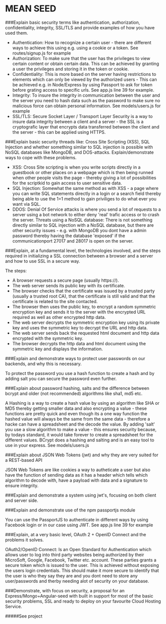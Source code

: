 MEAN SEED
===============
###Explain basic security terms like authentication, authorization, confidentiality, integrity, SSL/TLS and provide examples of how you have used them.

- Authentication:  How to recognize a certain user - there are different ways to achieve this using e.g. using a cookie or a token. See routes/signup.js for example
- Authorization: To make sure that the user has the privileges to view certain content or obtain certain data. This can be achieved by granting a user the privileges and storing it in the token or cookie. 
- Confidentiality: This is more based on the server having restrictions to elements which can only be viewed by the authorized users - This can be achieved e.g. in Node/Express by using Passport to ask for token before grating access to specific urls. See app.js line 39 for example.
- Integrity: To insure the integrity in communication between the user and the server you need to hash data such as the password to make sure no malicious force can obtain personal information. See models/users.js for example
- SSL/TLS: Secure Socket Layer / Transport Layer Security is a way to insure data integrity between a client and a server - the SSL is a cryptografic layer that encrypts data transferred between the client and the server - this can be applied using HTTPS.

###Explain basic security threads like: Cross Site Scripting (XSS), SQL Injection and whether something similar to SQL injection is possible with NoSQL databases like MongoDB, and DOS-attacks. Explain/demonstrate ways to cope with these problems.

- XSS: Cross Site scripting is when you write scripts directly in a guestbook or other places on a webpage which is then being runned when other people visits the page - thereby giving a lot of possibilities for the scriptkid to gain access to user sensitive data.
- SQL Injection: Somewhat the same method as with XSS - a page where you can write SQL statements directly in a login or a search field thereby being able to use the 1=1 method to gain priviliges to do what ever you want via SQL.
- DDOS: Denial Of Service attacks is where you send a lot of requests to a server using a bot network to either deny 'real' trafic access or to crash the server.
Threats using a NoSQL database: There is not something directly similar to SQL injection with a NoSQL database, but there are other security issues - e.g. with MongoDB you dont have a admin password thereby having the database 'exposed' if the communicationport 27017 and 28017 is open on the server.

###Explain, at a fundamental level, the technologies involved, and the steps required in initializing a SSL connection between a browser and a server and how to use SSL in a secure way. 

The steps:
- A browser requests a secure page (usually https://).
- The web server sends its public key with its certificate.
- The browser checks that the certificate was issued by a trusted party (usually a trusted root CA), that the certificate is still valid and that the certificate is related to the site contacted.
- The browser then uses the public key, to encrypt a random symmetric encryption key and sends it to the server with the encrypted URL required as well as other encrypted http data.
- The web server decrypts the symmetric encryption key using its private key and uses the symmetric key to decrypt the URL and http data.
- The web server sends back the requested html document and http data encrypted with the symmetric key.
- The browser decrypts the http data and html document using the symmetric key and displays the information.

###Explain and demonstrate ways to protect user passwords on our backends, and why this is necessary.

To protect the password you use a hash function to create a hash and by adding salt you can secure the password even further.

###Explain about password hashing, salts and the difference between bcrypt and older (not recommended) algorithms like sha1, md5 etc.

A Hashing is a way to create a hash value by using an algorithm like SHA or MD5 thereby getting smaller data and also encrypting a value - these functions are pretty quick and even though its a one way function the hashed value will always be the same from the same data - therefore a hacke can have a spreadsheet and the decode the value. By adding 'salt' you use a slow algorithm to make a value - this ensures security because, by todays standard, it would take forever to create a spreadsheet for the different values. BCrypt does a hashing and salting and is an easy tool to use in your express. See models/users.js

###Explain about JSON Web Tokens (jwt) and why they are very suited for a REST-based API

JSON Web Tokens are like cookies a way to autheticate a user but also have the function of sending data as it has a header which tells which algorithm to decode with, have a payload with data and a signature to ensure integrity.

###Explain and demonstrate a system using jwt's, focusing on both client and server side.


###Explain and demonstrate use of the npm passportjs module

You can use the PassportJS to authenticate in different ways by using Facebook login or in our case using JWT. See app.js line 39 for example

###Explain, at a very basic level, OAuth 2 + OpenID Connect and the problems it solves.

OAuth2/OpenID Connect: Is an Open Standard for Authentication which allows user to log into third party websites being authorized by their MicroSoft, Google, Facebook, Twitter etc. account. These parties grants a secure token which is issued to the user. This is achieved without exposing the users login credentials. This should make it more secure to identify that the user is who they say they are and you dont need to store any user/passwords and therby needing alot of security on your database.

###Demonstrate, with focus on security, a proposal for an Express/Mongo+Angular-seed with built in support for most of the basic security problems, SSL and ready to deploy on your favourite Cloud Hosting Service.

#####See project
